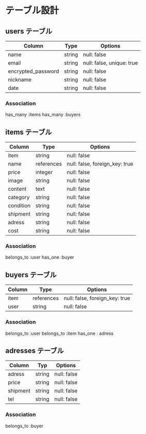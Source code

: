 # テーブル設計

## users テーブル
| Column              | Type   | Options                   |
|---------------------|--------|---------------------------|
| name                | string | null: false               |
| email               | string | null: false, unique: true |
| encrypted_password  | string | null: false               |
| nickname            | string | null: false               |
| date                | string | null: false               |

### Association
has_many :items
has_many :buyers


## items テーブル

| Column    | Type        | Options                       |
|-----------|-------------|-------------------------------|
| item      | string      | null: false                   |
| name      | references  | null: false, foreign_key: true|
| price     | integer     | null: false                   |
| image     | string      | null: false                   |
| content   | text        | null: false                   |
| category  | string      | null: false                   |
| condition | string      | null: false                   |
| shipment  | string      | null: false                   |
| adress    | string      | null: false                   |
| cost      | string      | null: false                   |

### Association
belongs_to :user
has_one :buyer


## buyers テーブル

| Column      | Type        | Options                        |
|-------------|-------------|--------------------------------|
| item        | references  | null: false, foreign_key: true |
| user        | string      | null: false                    |

### Association
belongs_to :user
belongs_to :item
has_one : adress


## adresses テーブル

| Column      | Typ     | Options     |
|-------------|---------|-------------|
| adress      | string  | null: false |
| price       | string  | null: false |
| shipment    | string  | null: false |
| tel         | string  | null: false |

### Association
belongs_to :buyer